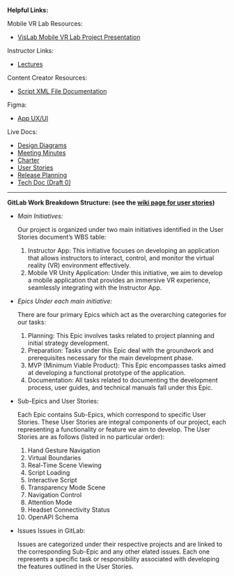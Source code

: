 **Helpful Links:**

Mobile VR Lab Resources:

- [VisLab Mobile VR Lab Project Presentation](https://universitysystemnh-my.sharepoint.com/:p:/r/personal/tje475_usnh_edu/\_layouts/15/guestaccess.aspx?e=yMwtox&share=ERSw58WBrQBFssL3MnhF1jsB1FZpP_droCDt7M08G5EtVw)

Instructor Links:

- [Lectures](https://docs.google.com/spreadsheets/d/17QhYD7owmnFV37wXXCzubeYC1i4VtrNEuNqlL1iEL5g/edit#gid=861559772)

Content Creator Resources:

- [Script XML File Documentation](https://gitlab.cs.unh.edu/groups/mobile-vr-lab/-/wikis/Script-XML-File-Documentation)

Figma:

* [App UX/UI](https://www.figma.com/proto/IBMzCBj21FK8BucwK9fvTG/Mobile-App?type=design&node-id=64-335&t=mj7bELGn95XP6vU0-1&scaling=scale-down&page-id=0%3A1&starting-point-node-id=64%3A335)

Live Docs:

- [Design Diagrams](https://docs.google.com/document/d/1rlEf9YLJFJ8p1VHkpaNRBwVy1ki6spU3J3VajOw8ndQ/edit)
- [Meeting Minutes](https://docs.google.com/document/d/1cz0_cBLpXgDCDwTyGf_t4798rfZMIIOMGeRH0HH_DkE/edit)
- [Charter](https://docs.google.com/document/d/1AzrEQQna0sqeH6jmq9XWACUrQPHNJFHjwyGRSKqrE0M/edit#heading=h.c5rpsdy8g2ak)
- [User Stories](https://docs.google.com/document/d/14HdqApa8lbh3IsBc_AyPRG9tptEWp7aRVvDml7Rivys/edit)
- [Release Planning](https://docs.google.com/document/d/1BuxlUJMqYur5WtViY73UXNJlz_DASU9bqrzAG7R0oU4/edit)
- [Tech Doc (Draft 0)](https://docs.google.com/document/d/1nqQB0p0pV0Qlu6kxVfruN7TWUGNuVzj5AvTm22APRhQ/edit)

---

**GitLab Work Breakdown Structure: (see the **[**wiki page for user stories**](https://gitlab.cs.unh.edu/groups/mobile-vr-lab/-/wikis/user-stories#work-breakdown-structure)**)**

- _Main Initiatives:_

  Our project is organized under two main initiatives identified in the User Stories document’s WBS table:
  1. Instructor App: This initiative focuses on developing an application that allows instructors to interact, control, and monitor the virtual reality (VR) environment effectively.
  2. Mobile VR Unity Application: Under this initiative, we aim to develop a mobile application that provides an immersive VR experience, seamlessly integrating with the Instructor App.
- _Epics Under each main initiative:_

  There are four primary Epics which act as the overarching categories for our tasks:
  1. Planning: This Epic involves tasks related to project planning and initial strategy development.
  2. Preparation: Tasks under this Epic deal with the groundwork and prerequisites necessary for the main development phase.
  3. MVP (Minimum Viable Product): This Epic encompasses tasks aimed at developing a functional prototype of the application.
  4. Documentation: All tasks related to documenting the development process, user guides, and technical manuals fall under this Epic.
- Sub-Epics and User Stories:

  Each Epic contains Sub-Epics, which correspond to specific User Stories. These User Stories are integral components of our project, each representing a functionality or feature we aim to develop. The User Stories are as follows (listed in no particular order):
   1. Hand Gesture Navigation
   2. Virtual Boundaries
   3. Real-Time Scene Viewing
   4. Script Loading
   5. Interactive Script
   6. Transparency Mode Scene
   7. Navigation Control
   8. Attention Mode
   9. Headset Connectivity Status
  10. OpenAPI Schema
- Issues Issues in GitLab:

  Issues are categorized under their respective projects and are linked to the corresponding Sub-Epic and any other elated issues. Each one represents a specific task or responsibility associated with developing the features outlined in the User Stories.